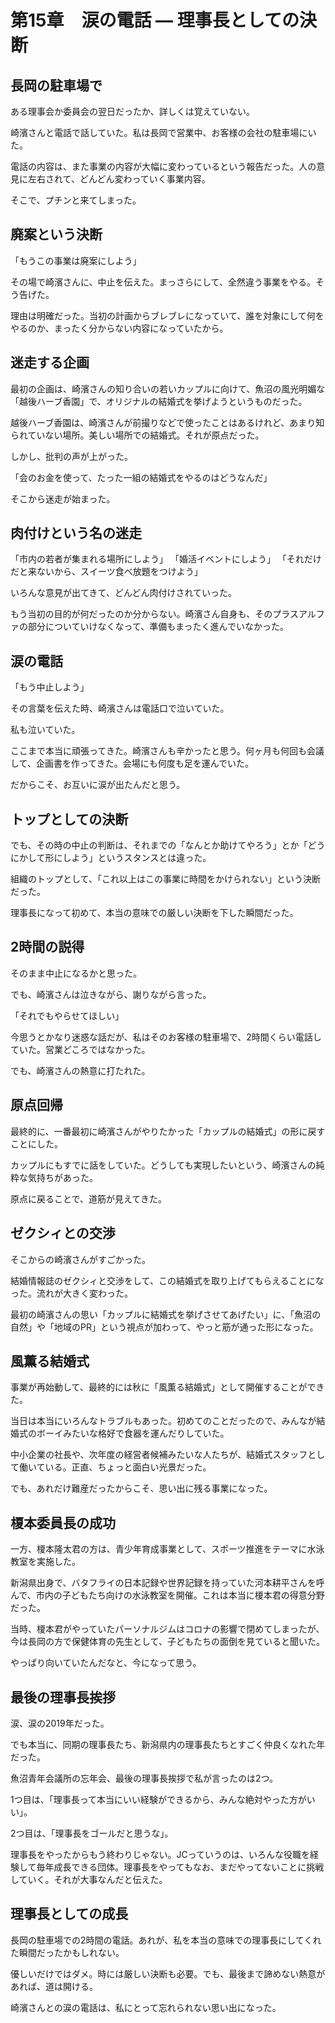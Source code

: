 # 第15章　涙の電話 ― 理事長としての決断

## 長岡の駐車場で

ある理事会か委員会の翌日だったか、詳しくは覚えていない。

崎濱さんと電話で話していた。私は長岡で営業中、お客様の会社の駐車場にいた。

電話の内容は、また事業の内容が大幅に変わっているという報告だった。人の意見に左右されて、どんどん変わっていく事業内容。

そこで、プチンと来てしまった。

## 廃案という決断

「もうこの事業は廃案にしよう」

その場で崎濱さんに、中止を伝えた。まっさらにして、全然違う事業をやる。そう告げた。

理由は明確だった。当初の計画からブレブレになっていて、誰を対象にして何をやるのか、まったく分からない内容になっていたから。

## 迷走する企画

最初の企画は、崎濱さんの知り合いの若いカップルに向けて、魚沼の風光明媚な「越後ハーブ香園」で、オリジナルの結婚式を挙げようというものだった。

越後ハーブ香園は、崎濱さんが前撮りなどで使ったことはあるけれど、あまり知られていない場所。美しい場所での結婚式。それが原点だった。

しかし、批判の声が上がった。

「会のお金を使って、たった一組の結婚式をやるのはどうなんだ」

そこから迷走が始まった。

## 肉付けという名の迷走

「市内の若者が集まれる場所にしよう」
「婚活イベントにしよう」
「それだけだと来ないから、スイーツ食べ放題をつけよう」

いろんな意見が出てきて、どんどん肉付けされていった。

もう当初の目的が何だったのか分からない。崎濱さん自身も、そのプラスアルファの部分についていけなくなって、準備もまったく進んでいなかった。

## 涙の電話

「もう中止しよう」

その言葉を伝えた時、崎濱さんは電話口で泣いていた。

私も泣いていた。

ここまで本当に頑張ってきた。崎濱さんも辛かったと思う。何ヶ月も何回も会議して、企画書を作ってきた。会場にも何度も足を運んでいた。

だからこそ、お互いに涙が出たんだと思う。

## トップとしての決断

でも、その時の中止の判断は、それまでの「なんとか助けてやろう」とか「どうにかして形にしよう」というスタンスとは違った。

組織のトップとして、「これ以上はこの事業に時間をかけられない」という決断だった。

理事長になって初めて、本当の意味での厳しい決断を下した瞬間だった。

## 2時間の説得

そのまま中止になるかと思った。

でも、崎濱さんは泣きながら、謝りながら言った。

「それでもやらせてほしい」

今思うとかなり迷惑な話だが、私はそのお客様の駐車場で、2時間くらい電話していた。営業どころではなかった。

でも、崎濱さんの熱意に打たれた。

## 原点回帰

最終的に、一番最初に崎濱さんがやりたかった「カップルの結婚式」の形に戻すことにした。

カップルにもすでに話をしていた。どうしても実現したいという、崎濱さんの純粋な気持ちがあった。

原点に戻ることで、道筋が見えてきた。

## ゼクシィとの交渉

そこからの崎濱さんがすごかった。

結婚情報誌のゼクシィと交渉をして、この結婚式を取り上げてもらえることになった。流れが大きく変わった。

最初の崎濱さんの思い「カップルに結婚式を挙げさせてあげたい」に、「魚沼の自然」や「地域のPR」という視点が加わって、やっと筋が通った形になった。

## 風薫る結婚式

事業が再始動して、最終的には秋に「風薫る結婚式」として開催することができた。

当日は本当にいろんなトラブルもあった。初めてのことだったので、みんなが結婚式のボーイみたいな格好で食器を運んだりしていた。

中小企業の社長や、次年度の経営者候補みたいな人たちが、結婚式スタッフとして働いている。正直、ちょっと面白い光景だった。

でも、あれだけ難産だったからこそ、思い出に残る事業になった。

## 榎本委員長の成功

一方、榎本隆太君の方は、青少年育成事業として、スポーツ推進をテーマに水泳教室を実施した。

新潟県出身で、バタフライの日本記録や世界記録を持っていた河本耕平さんを呼んで、市内の子どもたち向けの水泳教室を開催。これは本当に榎本君の得意分野だった。

当時、榎本君がやっていたパーソナルジムはコロナの影響で閉めてしまったが、今は長岡の方で保健体育の先生として、子どもたちの面倒を見ていると聞いた。

やっぱり向いていたんだなと、今になって思う。

## 最後の理事長挨拶

涙、涙の2019年だった。

でも本当に、同期の理事長たち、新潟県内の理事長たちとすごく仲良くなれた年だった。

魚沼青年会議所の忘年会、最後の理事長挨拶で私が言ったのは2つ。

1つ目は、「理事長って本当にいい経験ができるから、みんな絶対やった方がいい」。

2つ目は、「理事長をゴールだと思うな」。

理事長をやったからもう終わりじゃない。JCっていうのは、いろんな役職を経験して毎年成長できる団体。理事長をやってもなお、まだやってないことに挑戦していく。それが大事なんだと伝えた。

## 理事長としての成長

長岡の駐車場での2時間の電話。あれが、私を本当の意味での理事長にしてくれた瞬間だったかもしれない。

優しいだけではダメ。時には厳しい決断も必要。でも、最後まで諦めない熱意があれば、道は開ける。

崎濱さんとの涙の電話は、私にとって忘れられない思い出になった。